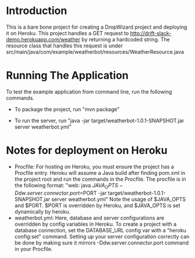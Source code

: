 # Introduction

This is a bare bone project for creating a DropWizard project and deploying it on Heroku.
This project handles a GET request to http://drift-slack-demo.herokuapp.com/weather by returning a hardcoded string.
The resource class that handles this request is under src/main/java/com/example/weatherbot/resources/WeatherResource.java


# Running The Application

To test the example application from command line, run the following commands.

* To package the project, run "mvn package"

* To run the server, run "java -jar target/weatherbot-1.0.1-SNAPSHOT.jar server weatherbot.yml"

# Notes for deployment on Heroku

- Procfile: For hosting on Heroku, you must ensure the project has a Procfile entry. Heroku will assume a Java build
after finding pom.xml in the project root and run the commands in the Procfile. The procfile is in the following format:
"web: java $JAVA_OPTS -Ddw.server.connector.port=$PORT -jar target/weatherbot-1.0.1-SNAPSHOT.jar server weatherbot.yml"
Note the usage of $JAVA_OPTS and $PORT. $PORT is overridden by Heroku, and $JAVA_OPTS is set dynamically by heroku.
- weatherbot.yml: Here, database and server configurations are overridden by config variables in Heroku. To create a project with
a database connection, set the DATABASE_URL config var with a "heroku config:set" command. Setting up your server configuration correctly
can be done by making sure it mirrors -Ddw.server.connector.port command in your Procfile.
